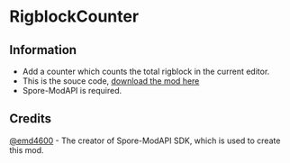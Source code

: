 # RigblockCounter

## Information
- Add a counter which counts the total rigblock in the current editor.
- This is the souce code, [download the mod here]()
- Spore-ModAPI is required.

## Credits
[@emd4600](https://github.com/emd4600) - The creator of Spore-ModAPI SDK, which is used to create this mod.
